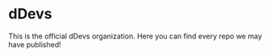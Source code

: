 # dDevs

This is the official dDevs organization. Here you can find every repo we may have published!
